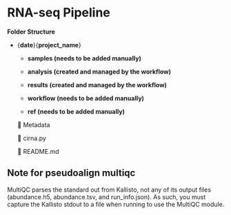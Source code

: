 # RNA-seq Pipeline

**Folder Structure**

- {**date**}{**project_name**}
    - **samples (needs to be added manually)**
        
        
    - **analysis (created and managed by the workflow)**
        
        
    - **results (created and managed by the workflow)**
        
        
    - **workflow (needs to be added manually)**

    - **ref (needs to be added manually)**
        
    
    📝 Metadata
    
    📝 cirna.py
    
    📝 README.md


## Note for pseudoalign multiqc
MultiQC parses the standard out from Kallisto, not any of its output files (abundance.h5, abundance.tsv, and run_info.json). As such, you must capture the Kallisto stdout to a file when running to use the MultiQC module.